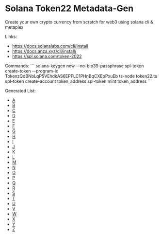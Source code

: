 # Solana Token22 Metadata-Gen

Create your own crypto currency from scratch for web3 using solana cli & metaplex

Links:
  - https://docs.solanalabs.com/cli/install
  - https://docs.anza.xyz/cli/install/
  - https://spl.solana.com/token-2022

Commands:
´´´
  solana-keygen new --no-bip39-passphrase
  spl-token create-token --program-id TokenzQdBNbLqP5VEhdkAS6EPFLC1PHnBqCXEpPxuEb
  ts-node token22.ts  
  spl-token create-account token_address
  spl-token mint token_address
´´´




Generated List:
  - [A](https://github.com/webduno/solana_token22_metadata_gen/tree/main/gen/A)
  - [B](https://github.com/webduno/solana_token22_metadata_gen/tree/main/gen/B)
  - [C](https://github.com/webduno/solana_token22_metadata_gen/tree/main/gen/C)
  - [D](https://github.com/webduno/solana_token22_metadata_gen/tree/main/gen/D)
  - [E](https://github.com/webduno/solana_token22_metadata_gen/tree/main/gen/E)
  - [F](https://github.com/webduno/solana_token22_metadata_gen/tree/main/gen/F)
  - [G](https://github.com/webduno/solana_token22_metadata_gen/tree/main/gen/G)
  - [H](https://github.com/webduno/solana_token22_metadata_gen/tree/main/gen/H)
  - [I](https://github.com/webduno/solana_token22_metadata_gen/tree/main/gen/I)
  - [J](https://github.com/webduno/solana_token22_metadata_gen/tree/main/gen/J)
  - [K](https://github.com/webduno/solana_token22_metadata_gen/tree/main/gen/K)
  - [L](https://github.com/webduno/solana_token22_metadata_gen/tree/main/gen/L)
  - [M](https://github.com/webduno/solana_token22_metadata_gen/tree/main/gen/M)
  - [N](https://github.com/webduno/solana_token22_metadata_gen/tree/main/gen/N)
  - [O](https://github.com/webduno/solana_token22_metadata_gen/tree/main/gen/O)
  - [P](https://github.com/webduno/solana_token22_metadata_gen/tree/main/gen/P)
  - [Q](https://github.com/webduno/solana_token22_metadata_gen/tree/main/gen/Q)
  - [R](https://github.com/webduno/solana_token22_metadata_gen/tree/main/gen/R)
  - [S](https://github.com/webduno/solana_token22_metadata_gen/tree/main/gen/S)
  - [T](https://github.com/webduno/solana_token22_metadata_gen/tree/main/gen/T)
  - [U](https://github.com/webduno/solana_token22_metadata_gen/tree/main/gen/U)
  - [V](https://github.com/webduno/solana_token22_metadata_gen/tree/main/gen/V)
  - [W](https://github.com/webduno/solana_token22_metadata_gen/tree/main/gen/W)
  - [X](https://github.com/webduno/solana_token22_metadata_gen/tree/main/gen/X)
  - [Y](https://github.com/webduno/solana_token22_metadata_gen/tree/main/gen/Y)
  - [Z](https://github.com/webduno/solana_token22_metadata_gen/tree/main/gen/Z)